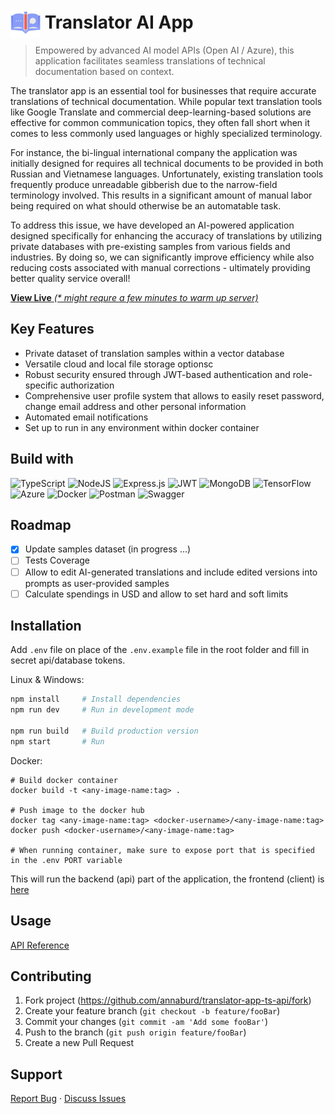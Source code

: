 # <img src="https://raw.githubusercontent.com/AnnaBurd/translator-app-ts-front/492b9d9e7c1deacd02e615f8c5ffb2988676da7e/public/icon.svg" width="48" style="margin-bottom:-16px"> Translator AI App

> Empowered by advanced AI model APIs (Open AI / Azure), this application facilitates seamless translations of technical documentation based on context.

The translator app is an essential tool for businesses that require accurate translations of technical documentation. While popular text translation tools like Google Translate and commercial deep-learning-based solutions are effective for common communication topics, they often fall short when it comes to less commonly used languages or highly specialized terminology.

For instance, the bi-lingual international company the application was initially designed for requires all technical documents to be provided in both Russian and Vietnamese languages. Unfortunately, existing translation tools frequently produce unreadable gibberish due to the narrow-field terminology involved. This results in a significant amount of manual labor being required on what should otherwise be an automatable task.

To address this issue, we have developed an AI-powered application designed specifically for enhancing the accuracy of translations by utilizing private databases with pre-existing samples from various fields and industries. By doing so, we can significantly improve efficiency while also reducing costs associated with manual corrections - ultimately providing better quality service overall!

[**View Live** _(\* might requre a few minutes to warm up server)_](https://translatorai.tech/ "Translator App")

## Key Features

- Private dataset of translation samples within a vector database
- Versatile cloud and local file storage optionsc
- Robust security ensured through JWT-based authentication and role-specific authorization
- Comprehensive user profile system that allows to easily reset password, change email address and other personal information
- Automated email notifications
- Set up to run in any environment within docker container

## Build with

![TypeScript](https://img.shields.io/badge/typescript-%23007ACC.svg?style=for-the-badge&logo=typescript&logoColor=white)
![NodeJS](https://img.shields.io/badge/node.js-6DA55F?style=for-the-badge&logo=node.js&logoColor=white)
![Express.js](https://img.shields.io/badge/express.js-%23404d59.svg?style=for-the-badge&logo=express&logoColor=%2361DAFB)
![JWT](https://img.shields.io/badge/JWT-black?style=for-the-badge&logo=JSON%20web%20tokens)
![MongoDB](https://img.shields.io/badge/MongoDB-%234ea94b.svg?style=for-the-badge&logo=mongodb&logoColor=white)
![TensorFlow](https://img.shields.io/badge/TensorFlow-%23FF6F00.svg?style=for-the-badge&logo=TensorFlow&logoColor=white)
![Azure](https://img.shields.io/badge/azure-%230072C6.svg?style=for-the-badge&logo=microsoftazure&logoColor=white)
![Docker](https://img.shields.io/badge/docker-%230db7ed.svg?style=for-the-badge&logo=docker&logoColor=white)
![Postman](https://img.shields.io/badge/Postman-FF6C37?style=for-the-badge&logo=postman&logoColor=white)
![Swagger](https://img.shields.io/badge/-Swagger-%23Clojure?style=for-the-badge&logo=swagger&logoColor=white)

## Roadmap

- [x] Update samples dataset (in progress ...)
- [ ] Tests Coverage
- [ ] Allow to edit AI-generated translations and include edited versions into prompts as user-provided samples
- [ ] Calculate spendings in USD and allow to set hard and soft limits

## Installation

Add `.env` file on place of the `.env.example` file in the root folder and fill in secret api/database tokens.

Linux & Windows:

```bash
npm install     # Install dependencies
npm run dev     # Run in development mode

npm run build   # Build production version
npm start       # Run
```

Docker:

```
# Build docker container
docker build -t <any-image-name:tag> .

# Push image to the docker hub
docker tag <any-image-name:tag> <docker-username>/<any-image-name:tag>
docker push <docker-username>/<any-image-name:tag>

# When running container, make sure to expose port that is specified in the .env PORT variable
```

This will run the backend (api) part of the application, the frontend (client) is [here](https://github.com/AnnaBurd/translator-app-ts-front)

## Usage

[API Reference](https://app.swaggerhub.com/apis-docs/MANUTA1992_1/translator-app-api/1.0.0)

## Contributing

1. Fork project (<https://github.com/annaburd/translator-app-ts-api/fork>)
2. Create your feature branch (`git checkout -b feature/fooBar`)
3. Commit your changes (`git commit -am 'Add some fooBar'`)
4. Push to the branch (`git push origin feature/fooBar`)
5. Create a new Pull Request

## Support

<a href="https://github.com/annaburd/translator-app-ts-api/issues">Report Bug</a>
·
<a href="https://www.linkedin.com/in/anna-burdanova-b91453218/">Discuss Issues</a>

